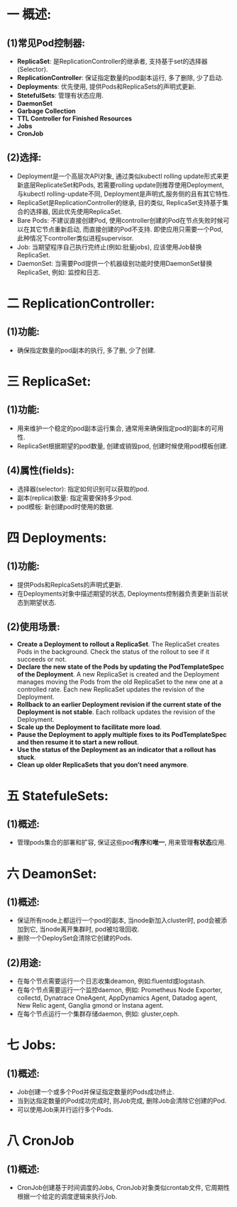 # 一 概述:
## (1)常见Pod控制器:
- **ReplicaSet**: 是ReplicationController的继承者, 支持基于set的选择器(Selector).
- **ReplicationController**: 保证指定数量的pod副本运行, 多了删除, 少了启动.
- **Deployments**: 优先使用, 提供Pods和ReplicaSets的声明式更新.
- **StetefulSets**: 管理有状态应用.
- **DaemonSet**
- **Garbage Collection**
- **TTL Controller for Finished Resources**
- **Jobs**
- **CronJob**

## (2)选择:
- Deployment是一个高层次API对象, 通过类似kubectl rolling update形式来更新底层ReplicateSet和Pods, 若需要rolling update则推荐使用Deployment, 与kubectl rolling-update不同, Deployment是声明式,服务侧的且有其它特性.
- ReplicaSet是ReplicationController的继承, 目的类似, ReplicaSet支持基于集合的选择器, 因此优先使用ReplicaSet.
- Bare Pods: 不建议直接创建Pod, 使用controller创建的Pod在节点失败时候可以在其它节点重新启动, 而直接创建的Pod不支持. 即使应用只需要一个Pod, 此种情况下controller类似进程supervisor.
- Job: 当期望程序自己执行完终止(例如:批量jobs), 应该使用Job替换ReplicaSet.
- DaemonSet: 当需要Pod提供一个机器级别功能时使用DaemonSet替换ReplicaSet, 例如: 监控和日志.

# 二 ReplicationController:
## (1)功能:
- 确保指定数量的pod副本的执行, 多了删, 少了创建.

# 三 ReplicaSet:
## (1)功能:
- 用来维护一个稳定的pod副本运行集合, 通常用来确保指定pod的副本的可用性.
- ReplicaSet根据期望的pod数量, 创建或销毁pod, 创建时候使用pod模板创建.

## (4)属性(fields):
- 选择器(selector): 指定如何识别可以获取的pod.
- 副本(replica)数量: 指定需要保持多少pod.
- pod模板: 新创建pod时使用的数据.

# 四 Deployments:
## (1)功能:
- 提供Pods和ReplcaSets的声明式更新.
- 在Deployments对象中描述期望的状态, Deployments控制器负责更新当前状态到期望状态.

## (2)使用场景:
- **Create a Deployment to rollout a ReplicaSet**. The ReplicaSet creates Pods in the background. Check the status of the rollout to see if it succeeds or not.
- **Declare the new state of the Pods by updating the PodTemplateSpec of the Deployment**. A new ReplicaSet is created and the Deployment manages moving the Pods from the old ReplicaSet to the new one at a controlled rate. Each new ReplicaSet updates the revision of the Deployment.
- **Rollback to an earlier Deployment revision if the current state of the Deployment is not stable**. Each rollback updates the revision of the Deployment.
- **Scale up the Deployment to facilitate more load**.
- **Pause the Deployment to apply multiple fixes to its PodTemplateSpec and then resume it to start a new rollout**.
- **Use the status of the Deployment as an indicator that a rollout has stuck**.
- **Clean up older ReplicaSets that you don’t need anymore**.

# 五 StatefuleSets:
## (1)概述:
- 管理pods集合的部署和扩容, 保证这些pod**有序**和**唯一**, 用来管理**有状态**应用.

# 六 DeamonSet:
## (1)概述:
- 保证所有node上都运行一个pod的副本, 当node新加入cluster时, pod会被添加到它, 当node离开集群时, pod被垃圾回收.
- 删除一个DeploySet会清除它创建的Pods.

## (2)用途:
- 在每个节点需要运行一个日志收集deamon, 例如:fluentd或logstash.
- 在每个节点需要运行一个监控daemon, 例如: Prometheus Node Exporter, collectd, Dynatrace OneAgent, AppDynamics Agent, Datadog agent, New Relic agent, Ganglia gmond or Instana agent.
- 在每个节点运行一个集群存储daemon, 例如: gluster,ceph.

# 七 Jobs:
## (1)概述:
- Job创建一个或多个Pod并保证指定数量的Pods成功终止.
- 当到达指定数量的Pod成功完成时, 则Job完成, 删除Job会清除它创建的Pod.
- 可以使用Job来并行运行多个Pods.

# 八 CronJob
## (1)概述:
- CronJob创建基于时间调度的Jobs, CronJob对象类似crontab文件, 它周期性根据一个给定的调度逻辑来执行Job.
